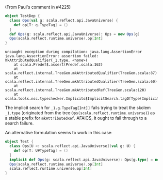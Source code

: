 (From Paul's comment in #4225)

```scala
object TestDep {
  class Ops(val g: scala.reflect.api.JavaUniverse) {
    def op[T: g.TypeTag] = ()
  }
  def Ops(g: scala.reflect.api.JavaUniverse): Ops = new Ops(g)
  Ops(scala.reflect.runtime.universe).op[Int]
}
```

```
uncaught exception during compilation: java.lang.AssertionError
java.lang.AssertionError: assertion failed: mkAttributedQualifier(_1.type, <none>)
	at scala.Predef$.assert(Predef.scala:162)
	at scala.reflect.internal.TreeGen.mkAttributedQualifier(TreeGen.scala:87)
	at scala.reflect.internal.TreeGen.mkAttributedQualifier(TreeGen.scala:60)
	at scala.reflect.internal.TreeGen.mkAttributedRef(TreeGen.scala:120)
	at scala.tools.nsc.typechecker.Implicits$ImplicitSearch.tagOfType(Implicits.scala:1176)
```

The implicit search for `_1.g.TypeTag[Int]]` fails trying to treat the skolem `_1.type` (originated from the tree `Ops(scala.reflect.runtime.universe)`) as a stable prefix for `mkAttributedRef`. AFAICS, it ought to fail through to a search failure.

An alternative formulation seems to work in this case:

```scala
object Test {
  class Ops[U <: scala.reflect.api.JavaUniverse](val g: U) {
    def op[T: U#TypeTag] = ()
  }
  implicit def Ops(g: scala.reflect.api.JavaUniverse): Ops[g.type] = new Ops(g)
  Ops(scala.reflect.runtime.universe).op[Int]
  scala.reflect.runtime.universe.op[Int]
}
```
